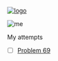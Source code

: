 [![logo](https://projecteuler.net/themes/20191019/logo_default.png)](https://projecteuler.net/)

![me](https://projecteuler.net/profile/applemoon.png)

My attempts

- [ ] [Problem 69](https://projecteuler.net/problem=69)